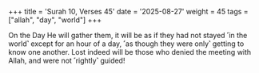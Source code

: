 +++
title = 'Surah 10, Verses 45'
date = '2025-08-27'
weight = 45
tags = ["allah", "day", "world"]
+++

On the Day He will gather them, it will be as if they had not stayed ˹in the world˺ except for an hour of a day, ˹as though they were only˺ getting to know one another. Lost indeed will be those who denied the meeting with Allah, and were not ˹rightly˺ guided!